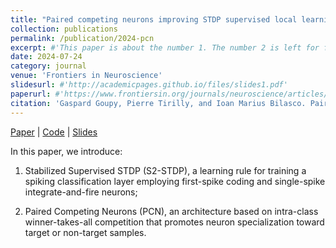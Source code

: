 ```yaml
---
title: "Paired competing neurons improving STDP supervised local learning in spiking neural networks"
collection: publications
permalink: /publication/2024-pcn
excerpt: #'This paper is about the number 1. The number 2 is left for future work.'
date: 2024-07-24
category: journal
venue: 'Frontiers in Neuroscience'
slidesurl: #'http://academicpages.github.io/files/slides1.pdf'
paperurl: #'https://www.frontiersin.org/journals/neuroscience/articles/10.3389/fnins.2024.1401690'
citation: 'Gaspard Goupy, Pierre Tirilly, and Ioan Marius Bilasco. Paired Competing Neurons Improving STDP Supervised Local Learning in Spiking Neural Networks. Frontiers in Neuroscience, 18, 2024.'
---
```


[Paper](https://www.frontiersin.org/journals/neuroscience/articles/10.3389/fnins.2024.1401690) | [Code](https://gitlab.univ-lille.fr/fox/snn-pcn) | [Slides](https://ggoupy.github.io/files/slides-pcn-gdriasis23.pdf)

In this paper, we introduce:

1. Stabilized Supervised STDP (S2-STDP), a learning rule for training a spiking classification layer employing first-spike coding and single-spike integrate-and-fire neurons;

2. Paired Competing Neurons (PCN), an architecture based on intra-class winner-takes-all competition that promotes neuron specialization toward target or non-target samples.

